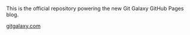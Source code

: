 This is the official repository powering the new Git Galaxy GitHub Pages blog.

[gitgalaxy.com](https://gitgalaxy.com)